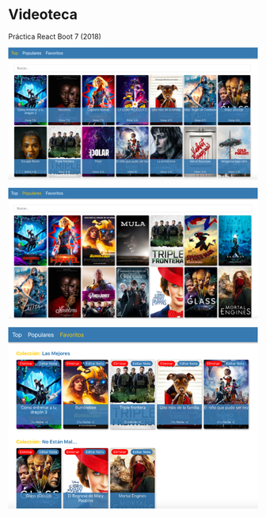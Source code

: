 # Videoteca
Práctica React Boot 7 (2018)

![PayOrDie](top.png)

![PayOrDie](populares.png)

![PayOrDie](favoritos.png)